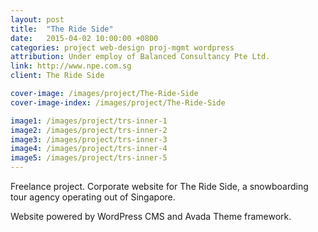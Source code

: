 ```yaml
---
layout: post
title:  "The Ride Side"
date:   2015-04-02 10:00:00 +0800
categories: project web-design proj-mgmt wordpress
attribution: Under employ of Balanced Consultancy Pte Ltd.
link: http://www.npe.com.sg
client: The Ride Side

cover-image: /images/project/The-Ride-Side
cover-image-index: /images/project/The-Ride-Side

image1: /images/project/trs-inner-1
image2: /images/project/trs-inner-2
image3: /images/project/trs-inner-3
image4: /images/project/trs-inner-4
image5: /images/project/trs-inner-5
---
```


Freelance project. Corporate website for The Ride Side, a snowboarding tour agency operating out of Singapore.

Website powered by WordPress CMS and Avada Theme framework.